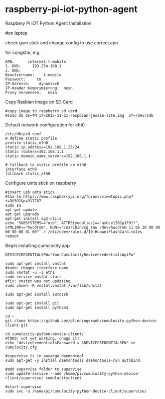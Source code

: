 # raspberry-pi-iot-python-agent
Raspbery Pi IOT Python Agent Installation


#on laptop

check gsm stick and change config to use correct apn

for congstar, e.g.
```
APN:      internet.t-mobile
1. DNS:     193.254.160.1
2. DNS:     -
Benutzername:    t-mobile
Passwort:     tm
IP-Adresse:    dynamisch
IP-Header Komprimierung:  nein
Proxy verwenden:   nein
```

Copy Rasbian Image on SD Card

```
#copy image to raspberry sd card
#sudo dd bs=4M if=2015-11-21-raspbian-jessie-lite.img  of=/dev/sdb
```

Default network configuration for eth0
```
/etc/dhcpcd.conf
# define static profile
profile static_eth0
static ip_address=192.168.1.23/24
static routers=192.168.1.1
static domain_name_servers=192.168.1.1

# fallback to static profile on eth0
interface eth0
fallback static_eth0
```

Configure umts stick on raspberry
```
#insert usb umts stick
#thx to https://www.raspberrypi.org/forums/viewtopic.php?t=38392&p=317787
sudo su
apt-get update
apt-get upgrade
apt-get install sg3-utils
echo 'SUBSYSTEMS=="usb", ATTRS{modalias}=="usb:v12D1p1F01*", SYMLINK+="hwcdrom", RUN+="/usr/bin/sg_raw /dev/hwcdrom 11 06 20 00 00 00 00 00 01 00"' > /etc/udev/rules.d/10-HuaweiFlashCard.rules
reboot
```

Begin installing cumulocity app
```
DEVICECREDENTIALSPW="YourCumulocityDeviceCredentialsApiPw"

sudo apt-get install vnstat 
#todo: chagne itnerface name
sudo vnstat -u -i eth1
sudo service vnstat start 
#fix: vnstat was not updating
sudo chown -R vnstat:vnstat /var/lib/vnstat

```


```
sudo apt-get install autossh
```

```
sudo apt-get install git
sudo apt-get install python3
```

```
cd ~
git clone https://github.com/plieningerweb/cumulocity-python-device-client.git
```


```
cd cumulocity-python-device-client/
#TODO: not yet working, chage it!
echo "deviceCredentialsPassword = $DEVICECREDENTIALSPW" >> cumulocity.cfg
```

```
#supervise is in pacakge daemontool
sudo apt-get -y install daemontools daemontools-run authbind

#add supervise folder to supervise
sudo update-service --add /home/pi/cumulocity-python-device-client/supervise/ cumulocityclient

#start supervise
sudo svc -u /home/pi/cumulocity-python-device-client/supervise/
```



